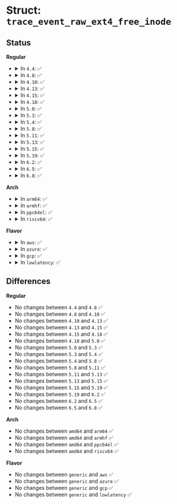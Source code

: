 # Struct: <code>trace_event_raw_ext4_free_inode</code>

## Status
<b>Regular</b>
<ul>
<li>
<details>
<summary>In <code>4.4</code>: ✅</summary>

```c
struct trace_event_raw_ext4_free_inode {
    struct trace_entry ent;
    dev_t dev;
    ino_t ino;
    uid_t uid;
    gid_t gid;
    __u64 blocks;
    __u16 mode;
    char __data[0];
};
```
</details>
</li>
<li>
<details>
<summary>In <code>4.8</code>: ✅</summary>

```c
struct trace_event_raw_ext4_free_inode {
    struct trace_entry ent;
    dev_t dev;
    ino_t ino;
    uid_t uid;
    gid_t gid;
    __u64 blocks;
    __u16 mode;
    char __data[0];
};
```
</details>
</li>
<li>
<details>
<summary>In <code>4.10</code>: ✅</summary>

```c
struct trace_event_raw_ext4_free_inode {
    struct trace_entry ent;
    dev_t dev;
    ino_t ino;
    uid_t uid;
    gid_t gid;
    __u64 blocks;
    __u16 mode;
    char __data[0];
};
```
</details>
</li>
<li>
<details>
<summary>In <code>4.13</code>: ✅</summary>

```c
struct trace_event_raw_ext4_free_inode {
    struct trace_entry ent;
    dev_t dev;
    ino_t ino;
    uid_t uid;
    gid_t gid;
    __u64 blocks;
    __u16 mode;
    char __data[0];
};
```
</details>
</li>
<li>
<details>
<summary>In <code>4.15</code>: ✅</summary>

```c
struct trace_event_raw_ext4_free_inode {
    struct trace_entry ent;
    dev_t dev;
    ino_t ino;
    uid_t uid;
    gid_t gid;
    __u64 blocks;
    __u16 mode;
    char __data[0];
};
```
</details>
</li>
<li>
<details>
<summary>In <code>4.18</code>: ✅</summary>

```c
struct trace_event_raw_ext4_free_inode {
    struct trace_entry ent;
    dev_t dev;
    ino_t ino;
    uid_t uid;
    gid_t gid;
    __u64 blocks;
    __u16 mode;
    char __data[0];
};
```
</details>
</li>
<li>
<details>
<summary>In <code>5.0</code>: ✅</summary>

```c
struct trace_event_raw_ext4_free_inode {
    struct trace_entry ent;
    dev_t dev;
    ino_t ino;
    uid_t uid;
    gid_t gid;
    __u64 blocks;
    __u16 mode;
    char __data[0];
};
```
</details>
</li>
<li>
<details>
<summary>In <code>5.3</code>: ✅</summary>

```c
struct trace_event_raw_ext4_free_inode {
    struct trace_entry ent;
    dev_t dev;
    ino_t ino;
    uid_t uid;
    gid_t gid;
    __u64 blocks;
    __u16 mode;
    char __data[0];
};
```
</details>
</li>
<li>
<details>
<summary>In <code>5.4</code>: ✅</summary>

```c
struct trace_event_raw_ext4_free_inode {
    struct trace_entry ent;
    dev_t dev;
    ino_t ino;
    uid_t uid;
    gid_t gid;
    __u64 blocks;
    __u16 mode;
    char __data[0];
};
```
</details>
</li>
<li>
<details>
<summary>In <code>5.8</code>: ✅</summary>

```c
struct trace_event_raw_ext4_free_inode {
    struct trace_entry ent;
    dev_t dev;
    ino_t ino;
    uid_t uid;
    gid_t gid;
    __u64 blocks;
    __u16 mode;
    char __data[0];
};
```
</details>
</li>
<li>
<details>
<summary>In <code>5.11</code>: ✅</summary>

```c
struct trace_event_raw_ext4_free_inode {
    struct trace_entry ent;
    dev_t dev;
    ino_t ino;
    uid_t uid;
    gid_t gid;
    __u64 blocks;
    __u16 mode;
    char __data[0];
};
```
</details>
</li>
<li>
<details>
<summary>In <code>5.13</code>: ✅</summary>

```c
struct trace_event_raw_ext4_free_inode {
    struct trace_entry ent;
    dev_t dev;
    ino_t ino;
    uid_t uid;
    gid_t gid;
    __u64 blocks;
    __u16 mode;
    char __data[0];
};
```
</details>
</li>
<li>
<details>
<summary>In <code>5.15</code>: ✅</summary>

```c
struct trace_event_raw_ext4_free_inode {
    struct trace_entry ent;
    dev_t dev;
    ino_t ino;
    uid_t uid;
    gid_t gid;
    __u64 blocks;
    __u16 mode;
    char __data[0];
};
```
</details>
</li>
<li>
<details>
<summary>In <code>5.19</code>: ✅</summary>

```c
struct trace_event_raw_ext4_free_inode {
    struct trace_entry ent;
    dev_t dev;
    ino_t ino;
    uid_t uid;
    gid_t gid;
    __u64 blocks;
    __u16 mode;
    char __data[0];
};
```
</details>
</li>
<li>
<details>
<summary>In <code>6.2</code>: ✅</summary>

```c
struct trace_event_raw_ext4_free_inode {
    struct trace_entry ent;
    dev_t dev;
    ino_t ino;
    uid_t uid;
    gid_t gid;
    __u64 blocks;
    __u16 mode;
    char __data[0];
};
```
</details>
</li>
<li>
<details>
<summary>In <code>6.5</code>: ✅</summary>

```c
struct trace_event_raw_ext4_free_inode {
    struct trace_entry ent;
    dev_t dev;
    ino_t ino;
    uid_t uid;
    gid_t gid;
    __u64 blocks;
    __u16 mode;
    char __data[0];
};
```
</details>
</li>
<li>
<details>
<summary>In <code>6.8</code>: ✅</summary>

```c
struct trace_event_raw_ext4_free_inode {
    struct trace_entry ent;
    dev_t dev;
    ino_t ino;
    uid_t uid;
    gid_t gid;
    __u64 blocks;
    __u16 mode;
    char __data[0];
};
```
</details>
</li>
</ul>
<b>Arch</b>
<ul>
<li>
<details>
<summary>In <code>arm64</code>: ✅</summary>

```c
struct trace_event_raw_ext4_free_inode {
    struct trace_entry ent;
    dev_t dev;
    ino_t ino;
    uid_t uid;
    gid_t gid;
    __u64 blocks;
    __u16 mode;
    char __data[0];
};
```
</details>
</li>
<li>
<details>
<summary>In <code>armhf</code>: ✅</summary>

```c
struct trace_event_raw_ext4_free_inode {
    struct trace_entry ent;
    dev_t dev;
    ino_t ino;
    uid_t uid;
    gid_t gid;
    __u64 blocks;
    __u16 mode;
    char __data[0];
};
```
</details>
</li>
<li>
<details>
<summary>In <code>ppc64el</code>: ✅</summary>

```c
struct trace_event_raw_ext4_free_inode {
    struct trace_entry ent;
    dev_t dev;
    ino_t ino;
    uid_t uid;
    gid_t gid;
    __u64 blocks;
    __u16 mode;
    char __data[0];
};
```
</details>
</li>
<li>
<details>
<summary>In <code>riscv64</code>: ✅</summary>

```c
struct trace_event_raw_ext4_free_inode {
    struct trace_entry ent;
    dev_t dev;
    ino_t ino;
    uid_t uid;
    gid_t gid;
    __u64 blocks;
    __u16 mode;
    char __data[0];
};
```
</details>
</li>
</ul>
<b>Flavor</b>
<ul>
<li>
<details>
<summary>In <code>aws</code>: ✅</summary>

```c
struct trace_event_raw_ext4_free_inode {
    struct trace_entry ent;
    dev_t dev;
    ino_t ino;
    uid_t uid;
    gid_t gid;
    __u64 blocks;
    __u16 mode;
    char __data[0];
};
```
</details>
</li>
<li>
<details>
<summary>In <code>azure</code>: ✅</summary>

```c
struct trace_event_raw_ext4_free_inode {
    struct trace_entry ent;
    dev_t dev;
    ino_t ino;
    uid_t uid;
    gid_t gid;
    __u64 blocks;
    __u16 mode;
    char __data[0];
};
```
</details>
</li>
<li>
<details>
<summary>In <code>gcp</code>: ✅</summary>

```c
struct trace_event_raw_ext4_free_inode {
    struct trace_entry ent;
    dev_t dev;
    ino_t ino;
    uid_t uid;
    gid_t gid;
    __u64 blocks;
    __u16 mode;
    char __data[0];
};
```
</details>
</li>
<li>
<details>
<summary>In <code>lowlatency</code>: ✅</summary>

```c
struct trace_event_raw_ext4_free_inode {
    struct trace_entry ent;
    dev_t dev;
    ino_t ino;
    uid_t uid;
    gid_t gid;
    __u64 blocks;
    __u16 mode;
    char __data[0];
};
```
</details>
</li>
</ul>

## Differences
<b>Regular</b>
<ul>
<li>
No changes between <code>4.4</code> and <code>4.8</code> ✅
</li>
<li>
No changes between <code>4.8</code> and <code>4.10</code> ✅
</li>
<li>
No changes between <code>4.10</code> and <code>4.13</code> ✅
</li>
<li>
No changes between <code>4.13</code> and <code>4.15</code> ✅
</li>
<li>
No changes between <code>4.15</code> and <code>4.18</code> ✅
</li>
<li>
No changes between <code>4.18</code> and <code>5.0</code> ✅
</li>
<li>
No changes between <code>5.0</code> and <code>5.3</code> ✅
</li>
<li>
No changes between <code>5.3</code> and <code>5.4</code> ✅
</li>
<li>
No changes between <code>5.4</code> and <code>5.8</code> ✅
</li>
<li>
No changes between <code>5.8</code> and <code>5.11</code> ✅
</li>
<li>
No changes between <code>5.11</code> and <code>5.13</code> ✅
</li>
<li>
No changes between <code>5.13</code> and <code>5.15</code> ✅
</li>
<li>
No changes between <code>5.15</code> and <code>5.19</code> ✅
</li>
<li>
No changes between <code>5.19</code> and <code>6.2</code> ✅
</li>
<li>
No changes between <code>6.2</code> and <code>6.5</code> ✅
</li>
<li>
No changes between <code>6.5</code> and <code>6.8</code> ✅
</li>
</ul>
<b>Arch</b>
<ul>
<li>
No changes between <code>amd64</code> and <code>arm64</code> ✅
</li>
<li>
No changes between <code>amd64</code> and <code>armhf</code> ✅
</li>
<li>
No changes between <code>amd64</code> and <code>ppc64el</code> ✅
</li>
<li>
No changes between <code>amd64</code> and <code>riscv64</code> ✅
</li>
</ul>
<b>Flavor</b>
<ul>
<li>
No changes between <code>generic</code> and <code>aws</code> ✅
</li>
<li>
No changes between <code>generic</code> and <code>azure</code> ✅
</li>
<li>
No changes between <code>generic</code> and <code>gcp</code> ✅
</li>
<li>
No changes between <code>generic</code> and <code>lowlatency</code> ✅
</li>
</ul>

